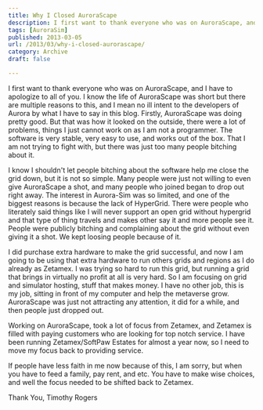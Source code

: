 ```yaml
---
title: Why I Closed AuroraScape
description: I first want to thank everyone who was on AuroraScape, and I have to apologize to all of you. I know the life of AuroraScape was short but there are multiple reasons to this, and I mean no ill intent to the developers of Aurora by what I have to say in this blog.
tags: [AuroraSim]
published: 2013-03-05
url: /2013/03/why-i-closed-aurorascape/
category: Archive
draft: false

---
```

I first want to thank everyone who was on AuroraScape, and I have to apologize to all of you. I know the life of AuroraScape was short but there are multiple reasons to this, and I mean no ill intent to the developers of Aurora by what I have to say in this blog. Firstly, AuroraScape was doing pretty good. But that was how it looked on the outside, there were a lot of problems, things I just cannot work on as I am not a programmer. The software is very stable, very easy to use, and works out of the box. That I am not trying to fight with, but there was just too many people bitching about it.

I know I shouldn't let people bitching about the software help me close the grid down, but it is not so simple. Many people were just not willing to even give AuroraScape a shot, and many people who joined began to drop out right away. The interest in Aurora-Sim was so limited, and one of the biggest reasons is because the lack of HyperGrid. There were people who literately said things like I will never support an open grid without hypergrid and that type of thing travels and makes other say it and more people see it. People were publicly bitching and complaining about the grid without even giving it a shot. We kept loosing people because of it.

I did purchase extra hardware to make the grid successful, and now I am going to be using that extra hardware to run others grids and regions as I do already as Zetamex. I was trying so hard to run this grid, but running a grid that brings in virtually no profit at all is very hard. So I am focusing on grid and simulator hosting, stuff that makes money. I have no other job, this is my job, sitting in front of my computer and help the metaverse grow. AuroraScape was just not attracting any attention, it did for a while, and then people just dropped out.

Working on AuroraScape, took a lot of focus from Zetamex, and Zetamex is filled with paying customers who are looking for top notch service. I have been running Zetamex/SoftPaw Estates for almost a year now, so I need to move my focus back to providing service.

If people have less faith in me now because of this, I am sorry, but when you have to feed a family, pay rent, and etc. You have to make wise choices, and well the focus needed to be shifted back to Zetamex.

Thank You,
Timothy Rogers
